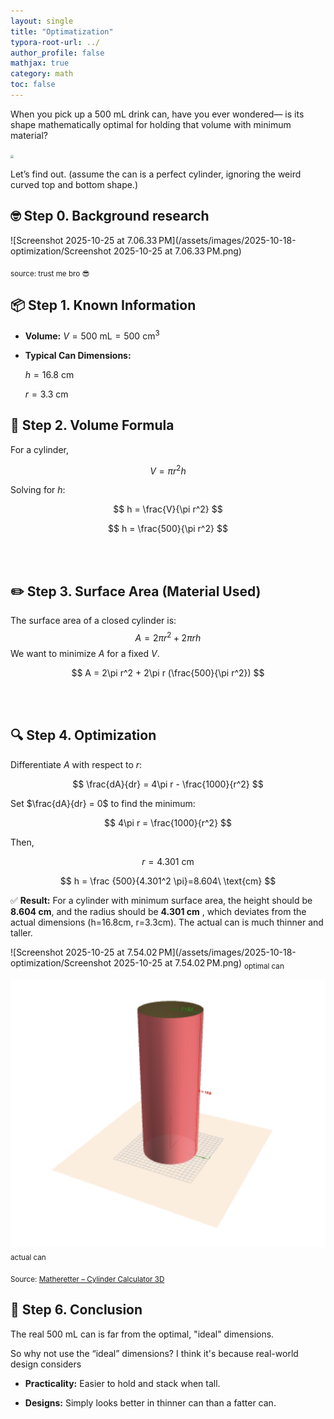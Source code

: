 ```yaml
---
layout: single
title: "Optimatization"
typora-root-url: ../
author_profile: false
mathjax: true
category: math
toc: false
---
```


When you pick up a 500 mL drink can, have you ever wondered—
 is its shape mathematically optimal for holding that volume with minimum material?

<img src="/assets/images/2025-10-18-optimization/Screenshot 2025-10-25 at 8.33.11 PM.png" style="zoom:33%;" />

Let’s find out.
 (assume the can is a perfect cylinder, ignoring the weird curved top and bottom shape.)

## 🤓 Step 0. Background research

![Screenshot 2025-10-25 at 7.06.33 PM](/assets/images/2025-10-18-optimization/Screenshot 2025-10-25 at 7.06.33 PM.png)

<sub> source: trust me bro 😎

## 📦 Step 1. Known Information

- **Volume:** $V = 500\ \text{mL} = 500\ \text{cm}^3$

- **Typical Can Dimensions:**
  
   $h = 16.8\ \text{cm}$
   
   $r = 3.3\ \text{cm}$

## 📐 Step 2. Volume Formula

For a cylinder,


$$
V = \pi r^2 h
$$


Solving for $h$:

$$
h = \frac{V}{\pi r^2}
$$



$$
h = \frac{500}{\pi r^2}
$$


​				
​					

## ✏️ Step 3. Surface Area (Material Used)

The surface area of a closed cylinder is:
$$
A = 2\pi r^2 + 2\pi r h
$$
We want to minimize $A$ for a fixed $V$.


$$
A = 2\pi r^2 + 2\pi r (\frac{500}{\pi r^2})
$$


​				
​					

## 🔍 Step 4. Optimization

Differentiate $A$ with respect to $r$:


$$
\frac{dA}{dr} = 4\pi r - \frac{1000}{r^2}
$$

Set $\frac{dA}{dr} = 0$ to find the minimum:



$$
4\pi r = \frac{1000}{r^2}
$$


Then, 


$$
r=4.301\ \text{cm}
$$



$$
h = \frac {500}{4.301^2 \pi}=8.604\ \text{cm}
$$







✅ **Result:** For a cylinder with minimum surface area,
 the height should be **8.604 cm**, and the radius should be **4.301 cm** , which deviates from the actual dimensions (h=16.8cm, r=3.3cm). The actual can is much thinner and taller. 



![Screenshot 2025-10-25 at 7.54.02 PM](/assets/images/2025-10-18-optimization/Screenshot 2025-10-25 at 7.54.02 PM.png) <sub> optimal can

![image-20251025200052939](/assets/images/2025-10-18-optimization/image-20251025200052939.png)<sub> actual can

<sub> Source: [Matheretter – Cylinder Calculator 3D](https://www.matheretter.de/calc/cylinder)

## 🧠 Step 6. Conclusion

The real 500 mL can is far from the optimal, "ideal" dimensions.

So why not use the “ideal” dimensions? I think it's because real-world design considers

- **Practicality:** Easier to hold and stack when tall.

- **Designs:** Simply looks better in thinner can than a fatter can.
